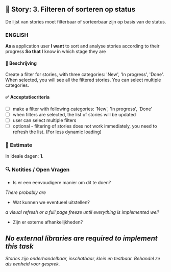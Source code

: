 ## 🧩 Story: 3. Filteren of sorteren op status
   De lijst van stories moet filterbaar of sorteerbaar zijn op basis van de status.
   
### ENGLISH

**As a** application user
**I want** to sort and analyse stories according to their progress
**So that** I know in which stage they are

#### 📝 Beschrijving

Create a filter for stories, with three categories: 'New', 'In progress', 'Done'. When selected, you will see all the filtered stories. You can select multiple categories. 

#### ✅ Acceptatiecriteria

* [ ] make a filter with following categories: 'New', 'In progress', 'Done'
* [ ] when filters are selected, the list of stories will be updated
* [ ] user can select multiple filters
* [ ] optional - filtering of stories does not work immediately, you need to refresh the list. (For less dynamic loading)

### 🧮 Estimate
In ideale dagen: **1**.

### 🔍 Notities / Open Vragen

* Is er een eenvoudigere manier om dit te doen?

*There probably are*

* Wat kunnen we eventueel uitstellen?

*a visual refresh or a full page freeze until everything is implemented well* 

* Zijn er externe afhankelijkheden?

*No external libraries are required to implement this task*
---

*Stories zijn onderhandelbaar, inschatbaar, klein en testbaar. Behandel ze als eenheid voor gesprek.*
